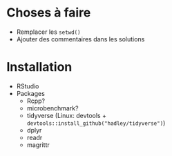 # Choses à faire

- Remplacer les `setwd()`
- Ajouter des commentaires dans les solutions

# Installation
- RStudio
- Packages
  - Rcpp?
  - microbenchmark?
  - tidyverse (Linux: devtools + `devtools::install_github("hadley/tidyverse")`)
  - dplyr
  - readr
  - magrittr

